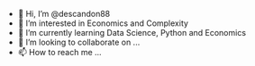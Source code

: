 - 👋 Hi, I’m @descandon88
- 👀 I’m interested in Economics and Complexity
- 🌱 I’m currently learning Data Science, Python and Economics
- 💞️ I’m looking to collaborate on ...
- 📫 How to reach me ...

<!---
descandon88/descandon88 is a ✨ special ✨ repository because its `README.md` (this file) appears on your GitHub profile.
You can click the Preview link to take a look at your changes.
--->
